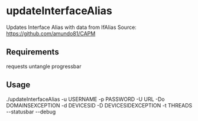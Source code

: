 # updateInterfaceAlias

Updates Interface Alias with data from IfAlias
Source: https://github.com/amundo81/CAPM

## Requirements
requests
untangle
progressbar

## Usage
./updateInterfaceAlias -u USERNAME -p PASSWORD -U URL -Do DOMAINSEXCEPTION -d DEVICESID -D DEVICESIDEXCEPTION -t THREADS --statusbar --debug
